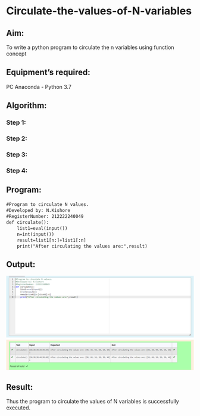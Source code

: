 # Circulate-the-values-of-N-variables
## Aim:
To write a python program to circulate the n variables using function concept
## Equipment’s required:
PC
Anaconda - Python 3.7
## Algorithm: 
### Step 1: 

### Step 2: 

### Step 3: 

### Step 4: 

## Program:
```
#Program to circulate N values.
#Developed by: N.Kishore
#RegisterNumber: 212222240049
def circulate():
    list1=eval(input())
    n=int(input())
    result=list1[n:]+list1[:n]
    print("After circulating the values are:",result)
```
## Output:
![Circulate-the-values-of-N-variables](pyex2pic.png)

## Result:
Thus the program to circulate the values of N variables is successfully executed.
